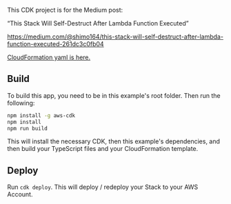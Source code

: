 This CDK project is for the Medium post:

“This Stack Will Self-Destruct After Lambda Function Executed”

https://medium.com/@shimo164/this-stack-will-self-destruct-after-lambda-function-executed-261dc3c0fb04


[CloudFormation yaml is here.](https://github.com/shimo164/demos/tree/main/cfn-templates/self-destruct)

## Build
To build this app, you need to be in this example's root folder. Then run the following:
```bash
npm install -g aws-cdk
npm install
npm run build
```
This will install the necessary CDK, then this example's dependencies, and then build your TypeScript files and your CloudFormation template.

## Deploy
Run ```cdk deploy```. This will deploy / redeploy your Stack to your AWS Account.
